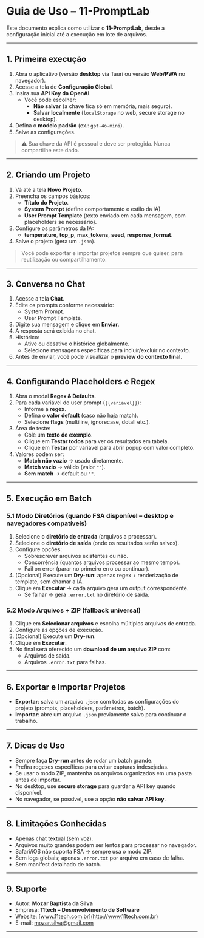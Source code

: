 # Guia de Uso – 11-PromptLab

Este documento explica como utilizar o **11-PromptLab**, desde a configuração inicial até a execução em lote de arquivos.

---

## 1. Primeira execução

1. Abra o aplicativo (versão **desktop** via Tauri ou versão **Web/PWA** no navegador).  
2. Acesse a tela de **Configuração Global**.  
3. Insira sua **API Key da OpenAI**.  
   - Você pode escolher:
     - **Não salvar** (a chave fica só em memória, mais seguro).  
     - **Salvar localmente** (`localStorage` no web, secure storage no desktop).  
4. Defina o **modelo padrão** (ex.: `gpt-4o-mini`).  
5. Salve as configurações.  

> ⚠️ Sua chave da API é pessoal e deve ser protegida. Nunca compartilhe este dado.

---

## 2. Criando um Projeto

1. Vá até a tela **Novo Projeto**.  
2. Preencha os campos básicos:
   - **Título do Projeto**.  
   - **System Prompt** (define comportamento e estilo da IA).  
   - **User Prompt Template** (texto enviado em cada mensagem, com placeholders se necessário).  
3. Configure os parâmetros da IA:
   - **temperature**, **top_p**, **max_tokens**, **seed**, **response_format**.  
4. Salve o projeto (gera um `.json`).  

> Você pode exportar e importar projetos sempre que quiser, para reutilização ou compartilhamento.

---

## 3. Conversa no Chat

1. Acesse a tela **Chat**.  
2. Edite os prompts conforme necessário:
   - System Prompt.  
   - User Prompt Template.  
3. Digite sua mensagem e clique em **Enviar**.  
4. A resposta será exibida no chat.  
5. Histórico:
   - Ative ou desative o histórico globalmente.  
   - Selecione mensagens específicas para incluir/excluir no contexto.  
6. Antes de enviar, você pode visualizar o **preview do contexto final**.

---

## 4. Configurando Placeholders e Regex

1. Abra o modal **Regex & Defaults**.  
2. Para cada variável do user prompt (`{{variavel}}`):
   - Informe a **regex**.  
   - Defina o **valor default** (caso não haja match).  
   - Selecione **flags** (multiline, ignorecase, dotall etc.).  
3. Área de teste:
   - Cole um **texto de exemplo**.  
   - Clique em **Testar todos** para ver os resultados em tabela.  
   - Clique em **Testar** por variável para abrir popup com valor completo.  
4. Valores podem ser:
   - **Match não vazio** → usado diretamente.  
   - **Match vazio** → válido (valor `""`).  
   - **Sem match** → default ou `""`.  

---

## 5. Execução em Batch

### 5.1 Modo Diretórios (quando FSA disponível – desktop e navegadores compatíveis)
1. Selecione o **diretório de entrada** (arquivos a processar).  
2. Selecione o **diretório de saída** (onde os resultados serão salvos).  
3. Configure opções:
   - Sobrescrever arquivos existentes ou não.  
   - Concorrência (quantos arquivos processar ao mesmo tempo).  
   - Fail on error (parar no primeiro erro ou continuar).  
4. (Opcional) Execute um **Dry-run**: apenas regex + renderização de template, sem chamar a IA.  
5. Clique em **Executar** → cada arquivo gera um output correspondente.  
   - Se falhar → gera `.error.txt` no diretório de saída.

### 5.2 Modo Arquivos + ZIP (fallback universal)
1. Clique em **Selecionar arquivos** e escolha múltiplos arquivos de entrada.  
2. Configure as opções de execução.  
3. (Opcional) Execute um **Dry-run**.  
4. Clique em **Executar**.  
5. No final será oferecido um **download de um arquivo ZIP** com:
   - Arquivos de saída.  
   - Arquivos `.error.txt` para falhas.  

---

## 6. Exportar e Importar Projetos

- **Exportar**: salva um arquivo `.json` com todas as configurações do projeto (prompts, placeholders, parâmetros, batch).  
- **Importar**: abre um arquivo `.json` previamente salvo para continuar o trabalho.  

---

## 7. Dicas de Uso

- Sempre faça **Dry-run** antes de rodar um batch grande.  
- Prefira regexes específicas para evitar capturas indesejadas.  
- Se usar o modo ZIP, mantenha os arquivos organizados em uma pasta antes de importar.  
- No desktop, use **secure storage** para guardar a API key quando disponível.  
- No navegador, se possível, use a opção **não salvar API key**.  

---

## 8. Limitações Conhecidas

- Apenas chat textual (sem voz).  
- Arquivos muito grandes podem ser lentos para processar no navegador.  
- Safari/iOS não suporta FSA → sempre usa o modo ZIP.  
- Sem logs globais; apenas `.error.txt` por arquivo em caso de falha.  
- Sem manifest detalhado de batch.  

---

## 9. Suporte

- Autor: **Mozar Baptista da Silva**  
- Empresa: **11tech – Desenvolvimento de Software**  
- Website: [www.11tech.com.br](http://www.11tech.com.br)  
- E-mail: [mozar.silva@gmail.com](mailto:mozar.silva@gmail.com)  

---
